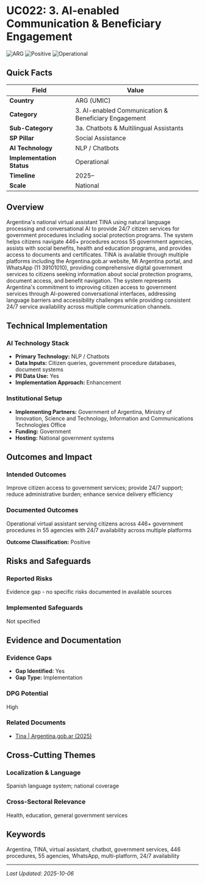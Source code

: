 # UC022: 3. AI-enabled Communication & Beneficiary Engagement

![ARG](https://img.shields.io/badge/ARG-green) ![Positive](https://img.shields.io/badge/Positive-blue) ![Operational](https://img.shields.io/badge/Operational-orange)

## Quick Facts

| Field | Value |
|-------|-------|
| **Country** | ARG (UMIC) |
| **Category** | 3. AI-enabled Communication & Beneficiary Engagement |
| **Sub-Category** | 3a. Chatbots & Multilingual Assistants |
| **SP Pillar** | Social Assistance |
| **AI Technology** | NLP / Chatbots |
| **Implementation Status** | Operational |
| **Timeline** | 2025– |
| **Scale** | National |

## Overview

Argentina's national virtual assistant TINA using natural language processing and conversational AI to provide 24/7 citizen services for government procedures including social protection programs. The system helps citizens navigate 446+ procedures across 55 government agencies, assists with social benefits, health and education programs, and provides access to documents and certificates. TINA is available through multiple platforms including the Argentina.gob.ar website, Mi Argentina portal, and WhatsApp (11 39101010), providing comprehensive digital government services to citizens seeking information about social protection programs, document access, and benefit navigation. The system represents Argentina's commitment to improving citizen access to government services through AI-powered conversational interfaces, addressing language barriers and accessibility challenges while providing consistent 24/7 service availability across multiple communication channels.

## Technical Implementation

### AI Technology Stack
- **Primary Technology:** NLP / Chatbots
- **Data Inputs:** Citizen queries, government procedure databases, document systems
- **PII Data Use:** Yes
- **Implementation Approach:** Enhancement

### Institutional Setup
- **Implementing Partners:** Government of Argentina, Ministry of Innovation, Science and Technology, Information and Communications Technologies Office
- **Funding:** Government
- **Hosting:** National government systems

## Outcomes and Impact

### Intended Outcomes
Improve citizen access to government services; provide 24/7 support; reduce administrative burden; enhance service delivery efficiency

### Documented Outcomes
Operational virtual assistant serving citizens across 446+ government procedures in 55 agencies with 24/7 availability across multiple platforms

**Outcome Classification:** Positive

## Risks and Safeguards

### Reported Risks
Evidence gap - no specific risks documented in available sources

### Implemented Safeguards
Not specified

## Evidence and Documentation

### Evidence Gaps
- **Gap Identified:** Yes
- **Gap Type:** Implementation

### DPG Potential
High


### Related Documents

- [Tina \| Argentina.gob.ar (2025)](../../documents/government-documents/D018.md)

## Cross-Cutting Themes

### Localization & Language
Spanish language system; national coverage

### Cross-Sectoral Relevance
Health, education, general government services


## Keywords
Argentina, TINA, virtual assistant, chatbot, government services, 446 procedures, 55 agencies, WhatsApp, multi-platform, 24/7 availability

---
*Last Updated: 2025-10-06*
